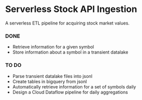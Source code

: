 # Serverless Stock API Ingestion

A serverless ETL pipeline for acquiring stock market values.

### DONE

* Retrieve information for a given symbol
* Store information about a symbol in a transient datalake

### TO DO

* Parse transient datalake files into jsonl
* Create tables in bigquery from jsonl
* Automatically retrieve information for a set of symbols daily
* Design a Cloud Dataflow pipeline for daily aggregations

